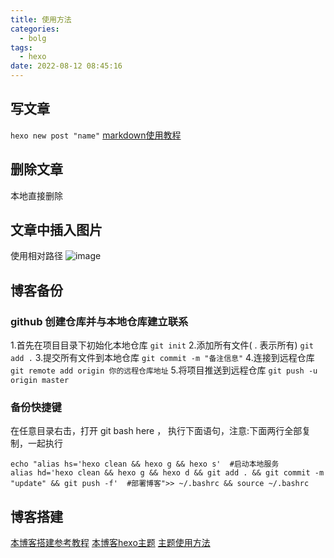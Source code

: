 ```yaml
---
title: 使用方法
categories:
  - bolg
tags:
  - hexo
date: 2022-08-12 08:45:16
---
```


## 写文章
`hexo new post "name"`
[markdown使用教程](https://www.runoob.com/markdown/md-tutorial.html)

## 删除文章
本地直接删除

## 文章中插入图片
使用相对路径
![image](image.png)

## 博客备份
### github 创建仓库并与本地仓库建立联系
1.首先在项目目录下初始化本地仓库
`git init`
2.添加所有文件( . 表示所有)
`git add .`
3.提交所有文件到本地仓库
`git commit -m "备注信息"`
4.连接到远程仓库
`git remote add origin 你的远程仓库地址`
5.将项目推送到远程仓库
`git push -u origin master`
### 备份快捷键
在任意目录右击，打开 git bash here ， 执行下面语句，注意:下面两行全部复制，一起执行
```
echo "alias hs='hexo clean && hexo g && hexo s'  #启动本地服务
alias hd='hexo clean && hexo g && hexo d && git add . && git commit -m "update" && git push -f'  #部署博客">> ~/.bashrc && source ~/.bashrc
```


## 博客搭建
[本博客搭建参考教程](https://zhuanlan.zhihu.com/p/111614119)
[本博客hexo主题](https://github.com/yelog/hexo-theme-3-hexo)
[主题使用方法](http://yelog.org/2017/03/23/3-hexo-instruction/)

